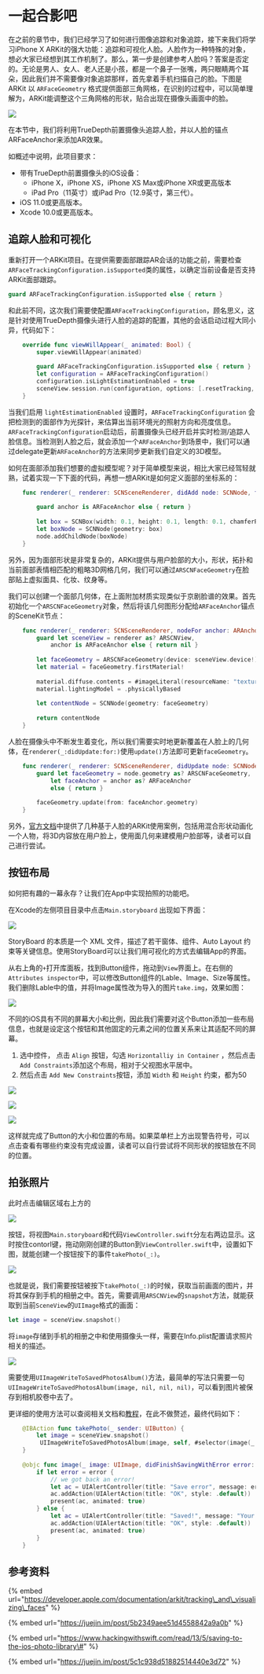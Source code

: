# 一起合影吧

在之前的章节中，我们已经学习了如何进行图像追踪和对象追踪，接下来我们将学习iPhone X ARKit的强大功能：追踪和可视化人脸。人脸作为一种特殊的对象，想必大家已经想到其工作机制了。那么，第一步是创建参考人脸吗？答案是否定的。无论是男人、女人、老人还是小孩，都是一个鼻子一张嘴，两只眼睛两个耳朵，因此我们并不需要像对象追踪那样，首先拿着手机扫描自己的脸。下图是ARKit 以 `ARFaceGeometry` 格式提供面部三角网格，在识别的过程中，可以简单理解为，ARKit能调整这个三角网格的形状，贴合出现在摄像头画面中的脸。

![](.gitbook/assets/face.png)

在本节中，我们将利用TrueDepth前置摄像头追踪人脸，并以人脸的锚点ARFaceAnchor来添加AR效果。

如概述中说明，此项目要求：

* 带有TrueDepth前置摄像头的iOS设备：
  * iPhone X，iPhone XS，iPhone XS Max或iPhone XR或更高版本
  * iPad Pro（11英寸）或iPad Pro（12.9英寸，第三代）。
* iOS 11.0或更高版本。
* Xcode 10.0或更高版本。

## 追踪人脸和可视化

重新打开一个ARKit项目。在提供需要面部跟踪AR会话的功能之前，需要检查`ARFaceTrackingConfiguration.isSupported`类的属性，以确定当前设备是否支持ARKit面部跟踪。

```swift
guard ARFaceTrackingConfiguration.isSupported else { return }
```

和此前不同，这次我们需要使配置`ARFaceTrackingConfiguration`，顾名思义，这是针对使用TrueDepth摄像头进行人脸的追踪的配置，其他的会话启动过程大同小异，代码如下：

```swift
    override func viewWillAppear(_ animated: Bool) {
        super.viewWillAppear(animated)
        
        guard ARFaceTrackingConfiguration.isSupported else { return }
        let configuration = ARFaceTrackingConfiguration()
        configuration.isLightEstimationEnabled = true
        sceneView.session.run(configuration, options: [.resetTracking, .removeExistingAnchors])
    }
```

当我们启用 `lightEstimationEnabled` 设置时，`ARFaceTrackingConfiguration` 会把检测到的面部作为光探针，来估算出当前环境光的照射方向和亮度信息。 `ARFaceTrackingConfiguration`启动后，前置摄像头已经开启并实时检测/追踪人脸信息。当检测到人脸之后，就会添加一个`ARFaceAnchor`到场景中，我们可以通过delegate更新`ARFaceAnchor`的方法来同步更新我们自定义的3D模型。

如何在面部添加我们想要的虚拟模型呢？对于简单模型来说，相比大家已经驾轻就熟，试着实现一下下面的代码，再想一想ARKit是如何定义面部的坐标系的：

```swift
    func renderer(_ renderer: SCNSceneRenderer, didAdd node: SCNNode, for anchor: ARAnchor) {
        
        guard anchor is ARFaceAnchor else { return }
        
        let box = SCNBox(width: 0.1, height: 0.1, length: 0.1, chamferRadius: 0)
        let boxNode = SCNNode(geometry: box)
        node.addChildNode(boxNode)
    }
```

另外，因为面部形状是非常复杂的，ARKit提供与用户脸部的大小，形状，拓扑和当前面部表情相匹配的粗略3D网格几何，我们可以通过`ARSCNFaceGeometry`在脸部贴上虚拟面具、化妆、纹身等。

我们可以创建一个面部几何体，在上面附加材质实现类似于京剧脸谱的效果。首先初始化一个`ARSCNFaceGeometry`对象，然后将该几何图形分配给`ARFaceAnchor`锚点的SceneKit节点：

```swift
    func renderer(_ renderer: SCNSceneRenderer, nodeFor anchor: ARAnchor) -> SCNNode? {
        guard let sceneView = renderer as? ARSCNView,
            anchor is ARFaceAnchor else { return nil }
        
        let faceGeometry = ARSCNFaceGeometry(device: sceneView.device!)!
        let material = faceGeometry.firstMaterial!
        
        material.diffuse.contents = #imageLiteral(resourceName: "texture.png") // 纹理图片
        material.lightingModel = .physicallyBased
        
        let contentNode = SCNNode(geometry: faceGeometry)
        
        return contentNode
    }
```

人脸在摄像头中不断发生着变化，所以我们需要实时地更新覆盖在人脸上的几何体，在`renderer(_:didUpdate:for:)`使用`update()`方法即可更新`faceGeometry`。

```swift
    func renderer(_ renderer: SCNSceneRenderer, didUpdate node: SCNNode, for anchor: ARAnchor) {
        guard let faceGeometry = node.geometry as? ARSCNFaceGeometry,
            let faceAnchor = anchor as? ARFaceAnchor
            else { return }
        
        faceGeometry.update(from: faceAnchor.geometry)
    }
```

另外，[官方文档](https://app.gitbook.com/@igloo/s/arkit-crazy-museum/yi-qi-he-ying-ba)中提供了几种基于人脸的ARKit使用案例，包括用混合形状动画化一个人物，将3D内容放在用户脸上，使用面几何来建模用户脸部等，读者可以自己进行尝试。

## 按钮布局

如何把有趣的一幕永存？让我们在App中实现拍照的功能吧。

在Xcode的左侧项目目录中点击`Main.storyboard` 出现如下界面：

![](.gitbook/assets/image-2.png)

StoryBoard 的本质是一个 XML 文件，描述了若干窗体、组件、Auto Layout 约束等关键信息。使用StoryBoard可以让我们用可视化的方式去编辑App的界面。

从右上角的`+`打开库面板，找到Button组件，拖动到`View`界面上。在右侧的`Attributes inspector`中，可以修改Button组件的Lable、Image、Size等属性。我们删除Lable中的值，并将Image属性改为导入的图片`take.img`，效果如图：

![](.gitbook/assets/image-20.png)

不同的iOS具有不同的屏幕大小和比例，因此我们需要对这个Button添加一些布局信息，也就是设定这个按钮和其他固定的元素之间的位置关系来让其适配不同的屏幕。

1. 选中控件， 点击 `Align` 按钮，勾选 `Horizontalliy in Container` ，然后点击`Add Constraints`添加这个布局，相对于父视图水平居中。
2. 然后点击 `Add New Constraints`按钮，添加 `Width` 和 `Height` 约束，都为50

![](.gitbook/assets/image-9.png)

![](.gitbook/assets/image-35.png)

![](.gitbook/assets/image-21.png)

这样就完成了Button的大小和位置的布局。如果菜单栏上方出现警告符号，可以点击查看有哪些约束没有完成设置，读者可以自行尝试将不同形状的按钮放在不同的位置。

## 拍张照片

此时点击编辑区域右上方的

![](.gitbook/assets/image-22.png)

按钮，将视图`Main.storyboard`和代码`ViewController.swift`分左右两边显示。这时按住contorl键，拖动刚刚创建的Button到`ViewController.swift`中，设置如下图，就能创建一个按钮按下的事件`takePhoto(_:)`。

![](.gitbook/assets/image-36.png)

也就是说，我们需要按钮被按下`takePhoto(_:)`的时候，获取当前画面的图片，并将其保存到手机的相册之中。首先，需要调用`ARSCNView`的`snapshot`方法，就能获取到当前`SceneView`的`UIImage`格式的画面：

```swift
let image = sceneView.snapshot()
```

将`image`存储到手机的相册之中和使用摄像头一样，需要在Info.plist配置请求照片相关的描述。

![](.gitbook/assets/image-23.png)



需要使用`UIImageWriteToSavedPhotosAlbum()`方法，最简单的写法只需要一句`UIImageWriteToSavedPhotosAlbum(image, nil, nil, nil)`，可以看到图片被保存到相机胶卷中去了。

更详细的使用方法可以查阅相关文档和[教程](https://www.hackingwithswift.com/read/13/5/saving-to-the-ios-photo-library#)，在此不做赘述，最终代码如下：

```swift
    @IBAction func takePhoto(_ sender: UIButton) {
        let image = sceneView.snapshot()
         UIImageWriteToSavedPhotosAlbum(image, self, #selector(image(_:didFinishSavingWithError:contextInfo:)), nil)
    }
    
    @objc func image(_ image: UIImage, didFinishSavingWithError error: Error?, contextInfo: UnsafeRawPointer) {
        if let error = error {
            // we got back an error!
            let ac = UIAlertController(title: "Save error", message: error.localizedDescription, preferredStyle: .alert)
            ac.addAction(UIAlertAction(title: "OK", style: .default))
            present(ac, animated: true)
        } else {
            let ac = UIAlertController(title: "Saved!", message: "Your altered image has been saved to your photos.", preferredStyle: .alert)
            ac.addAction(UIAlertAction(title: "OK", style: .default))
            present(ac, animated: true)
        }
    }
```

## 参考资料

{% embed url="https://developer.apple.com/documentation/arkit/tracking\_and\_visualizing\_faces" %}

{% embed url="https://juejin.im/post/5b2349aee51d4558842a9a0b" %}

{% embed url="https://www.hackingwithswift.com/read/13/5/saving-to-the-ios-photo-library\#" %}

{% embed url="https://juejin.im/post/5c1c938d51882514440e3d72" %}





